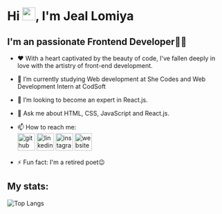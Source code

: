 # Hi <img src="https://raw.githubusercontent.com/MartinHeinz/MartinHeinz/master/wave.gif" width="30px" height="30px" />, I'm Jeal Lomiya
## I'm an passionate Frontend Developer👩‍💻
- ❤ With a heart captivated by the beauty of code, I've fallen deeply in love with the artistry of front-end development.
- 🌱 I’m currently studying Web development at She Codes and Web Development Intern at CodSoft
- 👯 I’m looking to become an expert in React.js.
- 💬 Ask me about HTML, CSS, JavaScript and React.js.
- 📫 How to reach me: <br />
[<img src='https://cdn.jsdelivr.net/npm/simple-icons@3.0.1/icons/github.svg' alt='github' height='40'>](https://github.com/https://github.com/jaellomiya)  [<img src='https://cdn.jsdelivr.net/npm/simple-icons@3.0.1/icons/linkedin.svg' alt='linkedin' height='40'>](https://www.linkedin.com/in/https://www.linkedin.com/in/jeal-l-78259721b//)  [<img src='https://cdn.jsdelivr.net/npm/simple-icons@3.0.1/icons/instagram.svg' alt='instagram' height='40'>](https://www.instagram.com/https://www.instagram.com/jaellomiya/?next=%2F/)  [<img src='https://cdn.jsdelivr.net/npm/simple-icons@3.0.1/icons/icloud.svg' alt='website' height='40'>](https://glowing-portfolio.netlify.app/)  


- ⚡ Fun fact: I'm a retired poet😉

## My stats:
![Top Langs](https://github-readme-stats.vercel.app/api/top-langs/?username=jaellomiya&layout=compact)


<!--
**jaellomiya/jaellomiya** is a ✨ _special_ ✨ repository because its `README.md` (this file) appears on your GitHub profile.

Here are some ideas to get you started:

- 🔭 I’m currently working on ...
- 🌱 I’m currently learning ...
- 👯 I’m looking to collaborate on ...
- 🤔 I’m looking for help with ...
- 💬 Ask me about ...
- 📫 How to reach me: ...
- 😄 Pronouns: ...
- ⚡ Fun fact: ...
-->
